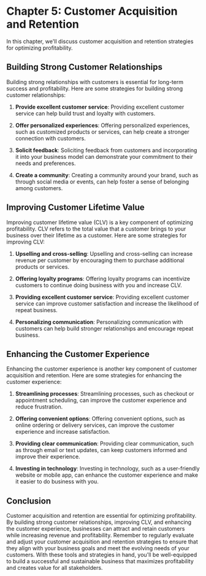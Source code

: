 Chapter 5: Customer Acquisition and Retention
=============================================

In this chapter, we'll discuss customer acquisition and retention strategies for optimizing profitability.

Building Strong Customer Relationships
--------------------------------------

Building strong relationships with customers is essential for long-term success and profitability. Here are some strategies for building strong customer relationships:

1. **Provide excellent customer service**: Providing excellent customer service can help build trust and loyalty with customers.

2. **Offer personalized experiences**: Offering personalized experiences, such as customized products or services, can help create a stronger connection with customers.

3. **Solicit feedback**: Soliciting feedback from customers and incorporating it into your business model can demonstrate your commitment to their needs and preferences.

4. **Create a community**: Creating a community around your brand, such as through social media or events, can help foster a sense of belonging among customers.

Improving Customer Lifetime Value
---------------------------------

Improving customer lifetime value (CLV) is a key component of optimizing profitability. CLV refers to the total value that a customer brings to your business over their lifetime as a customer. Here are some strategies for improving CLV:

1. **Upselling and cross-selling**: Upselling and cross-selling can increase revenue per customer by encouraging them to purchase additional products or services.

2. **Offering loyalty programs**: Offering loyalty programs can incentivize customers to continue doing business with you and increase CLV.

3. **Providing excellent customer service**: Providing excellent customer service can improve customer satisfaction and increase the likelihood of repeat business.

4. **Personalizing communication**: Personalizing communication with customers can help build stronger relationships and encourage repeat business.

Enhancing the Customer Experience
---------------------------------

Enhancing the customer experience is another key component of customer acquisition and retention. Here are some strategies for enhancing the customer experience:

1. **Streamlining processes**: Streamlining processes, such as checkout or appointment scheduling, can improve the customer experience and reduce frustration.

2. **Offering convenient options**: Offering convenient options, such as online ordering or delivery services, can improve the customer experience and increase satisfaction.

3. **Providing clear communication**: Providing clear communication, such as through email or text updates, can keep customers informed and improve their experience.

4. **Investing in technology**: Investing in technology, such as a user-friendly website or mobile app, can enhance the customer experience and make it easier to do business with you.

Conclusion
----------

Customer acquisition and retention are essential for optimizing profitability. By building strong customer relationships, improving CLV, and enhancing the customer experience, businesses can attract and retain customers while increasing revenue and profitability. Remember to regularly evaluate and adjust your customer acquisition and retention strategies to ensure that they align with your business goals and meet the evolving needs of your customers. With these tools and strategies in hand, you'll be well-equipped to build a successful and sustainable business that maximizes profitability and creates value for all stakeholders.
